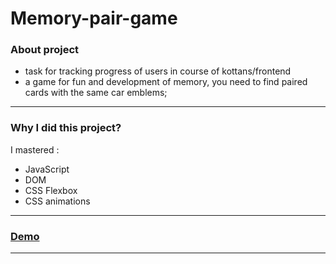 # Memory-pair-game
### About project
- task for tracking progress of users in course of kottans/frontend
- a game for fun and development of memory, you need to find paired cards with the same car emblems;
---
### Why I did this project?
 I mastered :
- JavaScript
- DOM
- CSS Flexbox
- CSS animations
---

### [Demo](https://dmitriyh01.github.io/Memory-pair-game/)
---
